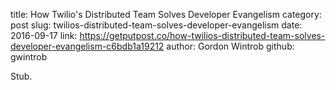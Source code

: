 title: How Twilio's Distributed Team Solves Developer Evangelism
category: post
slug: twilios-distributed-team-solves-developer-evangelism
date: 2016-09-17
link: https://getputpost.co/how-twilios-distributed-team-solves-developer-evangelism-c6bdb1a19212
author: Gordon Wintrob
github: gwintrob


Stub.

